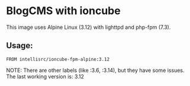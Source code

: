 # BlogCMS with ioncube

This image uses Alpine Linux (3.12) with lighttpd and php-fpm (7.3).

## Usage:

```
FROM intellisrc/ioncube-fpm-alpine:3.12
```

NOTE: There are other labels (like :3.6, :3.14), but they have some issues. The last working version is: 3.12
